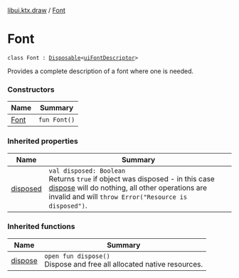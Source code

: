 [libui.ktx.draw](../README.md) / [Font](README.md)

# Font

`class Font : `[`Disposable`](../../libui.ktx/-disposable/README.md)`<`[`uiFontDescriptor`](../../libui/ui-font-descriptor/README.md)`>`

Provides a complete description of a font where one is needed.

### Constructors

| Name | Summary |
|---|---|
| [Font](-font.md) | `fun Font()` |

### Inherited properties

| Name | Summary |
|---|---|
| [disposed](../../libui.ktx/-disposable/disposed.md) | `val disposed: Boolean`<br>Returns `true` if object was disposed - in this case [dispose](../../libui.ktx/-disposable/dispose.md) will do nothing, all other operations are invalid and will `throw Error("Resource is disposed")`. |

### Inherited functions

| Name | Summary |
|---|---|
| [dispose](../../libui.ktx/-disposable/dispose.md) | `open fun dispose()`<br>Dispose and free all allocated native resources. |
